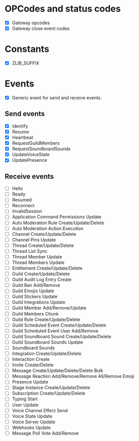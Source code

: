 # OPCodes and status codes
- [x] Gateway opcodes
- [x] Gateway close event codes

# Constants
- [x] ZLIB_SUFFIX

# Events
- [x] Generic event for send and receive events.

## Send events
- [x] Identify
- [x] Resume
- [x] Heartbeat
- [x] RequestGuildMembers
- [x] RequestSoundboardSounds
- [x] UpdateVoiceState
- [x] UpdatePresence

## Receive events
- [ ] Hello
- [ ] Ready
- [ ] Resumed
- [ ] Reconnect
- [ ] InvalidSession
- [ ] Application Command Permissions Update
- [ ] Auto Moderation Rule Create/Update/Delete
- [ ] Auto Moderation Action Execution
- [ ] Channel Create/Update/Delete
- [ ] Channel Pins Update
- [ ] Thread Create/Update/Delete
- [ ] Thread List Sync
- [ ] Thread Member Update
- [ ] Thread Members Update
- [ ] Entitlement Create/Update/Delete
- [ ] Guild Create/Update/Delete
- [ ] Guild Audit Log Entry Create
- [ ] Guild Ban Add/Remove
- [ ] Guild Emojis Update
- [ ] Guild Stickers Update
- [ ] Guild Integrations Update
- [ ] Guild Member Add/Remove/Update
- [ ] Guild Members Chunk
- [ ] Guild Role Create/Update/Delete
- [ ] Guild Scheduled Event Create/Update/Delete
- [ ] Guild Scheduled Event User Add/Remove
- [ ] Guild Soundboard Sound Create/Update/Delete
- [ ] Guild Soundboard Sounds Update
- [ ] Soundboard Sounds
- [ ] Integration Create/Update/Delete
- [ ] Interaction Create
- [ ] Invite Create/Delete
- [ ] Message Create/Update/Delete/Delete Bulk
- [ ] Message Reaction Add/Remove/Remove All/Remove Emoji
- [ ] Presence Update
- [ ] Stage Instance Create/Update/Delete
- [ ] Subscription Create/Update/Delete
- [ ] Typing Start
- [ ] User Update
- [ ] Voice Channel Effect Send
- [ ] Voice State Update
- [ ] Voice Server Update
- [ ] Webhooks Update
- [ ] Message Poll Vote Add/Remove
